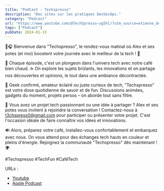 ```yaml
---
title: "PodCast - Techspresso"
description: "Des sites sur les pratiques DevSecOps."
category: "Podcast"
url: "https://www.youtube.com/@TechSpresso-ug5hl/?utm_source=etienne_deneuve&utm_medium=links&utm_campaign=etienne_deneuve"
tags: ["Podcast"]
pubDate: 2024-01-15
---
```


🚀🎧 Bienvenue dans "Techspresso", le rendez-vous matinal où Alex et ses potes (et moi) boostent votre journée avec le meilleur de la tech ! 🎤

🌅 Chaque épisode, c'est un plongeon dans l'univers tech avec notre café bien chaud. ☕ On explore les sujets brûlants, les innovations et on partage nos découvertes et opinions, le tout dans une ambiance décontractée.

👥 Geek confirmé, amateur éclairé ou juste curieux de tech, "Techspresso" est votre dose quotidienne de savoir et de fun. Discussions animées, gadgets du moment, projets persos – on aborde tout sans filtre.

📢 Vous avez un projet tech passionnant ou une idée à partager ? Alex et ses potes vous invitent à rejoindre la conversation ! Contactez-nous à t3chspress0@gmail.com pour participer ou présenter votre projet. C'est l'occasion idéale de faire connaître vos idées et innovations.

🔊 Alors, préparez votre café, installez-vous confortablement et embarquez avec nous. On vous attend pour des échanges tech hauts en couleur et pleins d'énergie. Rejoignez la communauté "Techspresso" dès maintenant ! 🌍

#Techspresso #TechFun #CaféTech

URLs :

- [Youtube](https://www.youtube.com/@TechSpresso-ug5hl/?utm_source=etienne_deneuve&utm_medium=links&utm_campaign=etienne_deneuve)
- [Apple Podcast](https://podcasts.apple.com/fr/podcast/techspresso/id1729008749?utm_source=etienne_deneuve&utm_medium=links&utm_campaign=etienne_deneuve)
